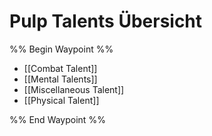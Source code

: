# Pulp Talents Übersicht

%% Begin Waypoint %%
- [[Combat Talent]]
- [[Mental Talents]]
- [[Miscellaneous Talent]]
- [[Physical Talent]]

%% End Waypoint %%